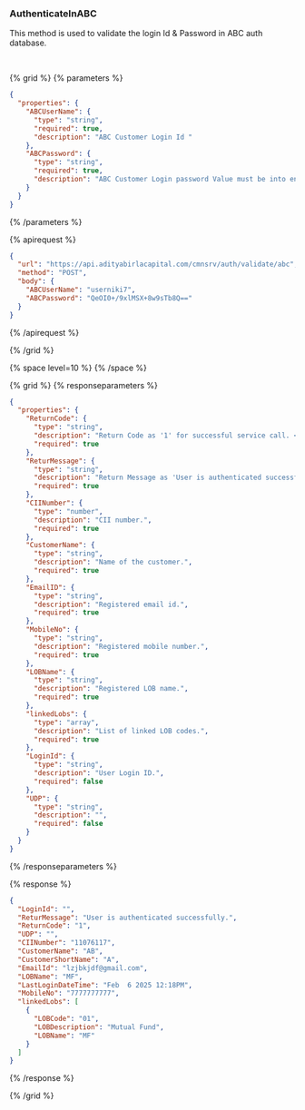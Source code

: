 ### AuthenticateInABC

This method is used to validate the login Id & Password in ABC auth database.

&nbsp;

{% grid %}
{% parameters %}

```json
{
  "properties": {
    "ABCUserName": {
      "type": "string",
      "required": true,
      "description": "ABC Customer Login Id "
    },
    "ABCPassword": {
      "type": "string",
      "required": true,
      "description": "ABC Customer Login password Value must be into encrypted format. Please refer encryption dll shared by us."
    }
  }
}
```

{% /parameters %}

{% apirequest %}

```json
{
  "url": "https://api.adityabirlacapital.com/cmnsrv/auth/validate/abc",
  "method": "POST",
  "body": {
    "ABCUserName": "userniki7",
    "ABCPassword": "QeOI0+/9xlMSX+8w9sTb8Q=="
  }
}
```

{% /apirequest %}

{% /grid %}

{% space level=10 %}
{% /space %}

{% grid %}
{% responseparameters %}

```json
{
  "properties": {
    "ReturnCode": {
      "type": "string",
      "description": "Return Code as '1' for successful service call. <Please Refer Below ReturnCode list>",
      "required": true
    },
    "ReturMessage": {
      "type": "string",
      "description": "Return Message as 'User is authenticated successfully.' for successful service call.",
      "required": true
    },
    "CIINumber": {
      "type": "number",
      "description": "CII number.",
      "required": true
    },
    "CustomerName": {
      "type": "string",
      "description": "Name of the customer.",
      "required": true
    },
    "EmailID": {
      "type": "string",
      "description": "Registered email id.",
      "required": true
    },
    "MobileNo": {
      "type": "string",
      "description": "Registered mobile number.",
      "required": true
    },
    "LOBName": {
      "type": "string",
      "description": "Registered LOB name.",
      "required": true
    },
    "linkedLobs": {
      "type": "array",
      "description": "List of linked LOB codes.",
      "required": true
    },
    "LoginId": {
      "type": "string",
      "description": "User Login ID.",
      "required": false
    },
    "UDP": {
      "type": "string",
      "description": "",
      "required": false
    }
  }
}
```

{% /responseparameters %}

{% response %}

```json
{
  "LoginId": "",
  "ReturMessage": "User is authenticated successfully.",
  "ReturnCode": "1",
  "UDP": "",
  "CIINumber": "11076117",
  "CustomerName": "AB",
  "CustomerShortName": "A",
  "EmailId": "lzjbkjdf@gmail.com",
  "LOBName": "MF",
  "LastLoginDateTime": "Feb  6 2025 12:18PM",
  "MobileNo": "7777777777",
  "linkedLobs": [
    {
      "LOBCode": "01",
      "LOBDescription": "Mutual Fund",
      "LOBName": "MF"
    }
  ]
}
```

{% /response %}

{% /grid %}
